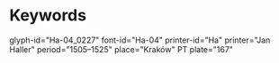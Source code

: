 # Keywords
glyph-id="Ha-04_0227"
font-id="Ha-04"
printer-id="Ha"
printer="Jan Haller"
period="1505–1525"
place="Kraków"
PT plate="167"
